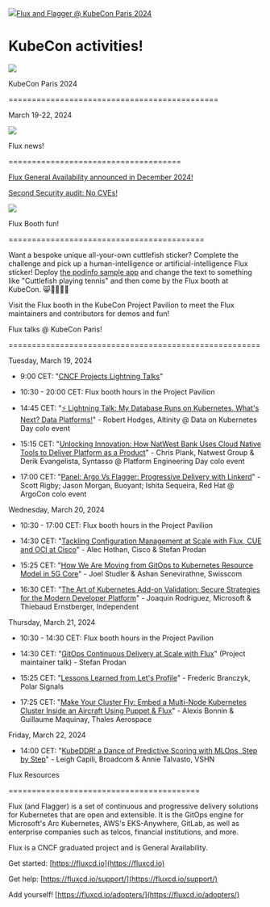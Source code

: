 [![](https://lh3.googleusercontent.com/WYffat7TKiw6otfgO-uwNVA2s2ids0z0gvFcYx8qLxY0x0bV_Bvr0EXlNVbPzuU31jHySq9EuQROeCxOHRXeSgc=w16383)Flux and Flagger @ KubeCon Paris 2024](/kubecon)

KubeCon activities!
===================

![](https://lh5.googleusercontent.com/xU-q51SiADyWbCa-6tQg-Gj7TG_FQGvznlb9sDbjDh3GcfWPgUnxDauFO1YgshvZMFUZ-FZ624O9o5A6Mrj9j0pqVNM_0X4oAIlZi99Qun5UlSqLuRs-8pwG-T31LR9D5w=w1280)

KubeCon Paris 2024


=============================================

March 19-22, 2024

![](https://lh4.googleusercontent.com/Mrp1DBBTDc1krQUKdNEZBA_-Zs2Jtj8ix_EIC82dvn6hc772sI2m3ws0wTPNwMzCZhAw5KZsYoGMfMRpIAkAtZcEDTJovXw8i5HRcSmeGtQAO95qCdpU1FZq3YYtuRGn3g=w1280)

Flux news!


=====================================

[Flux General Availability announced in December 2024!](https://fluxcd.io/blog/2023/12/flux-v2.2.0/)

[Second Security audit: No CVEs!](https://fluxcd.io/blog/2023/11/flux-security-audit/)

![](https://lh4.googleusercontent.com/h2bGXP2YYskdFyeo4nX4TOPrdA9dInimBgHkunYYxVQTpKoxpecxZncJsx4M7rrBZ2NcPnnxn851tiYUch2rb-Hvfc2hRdmwityOXKtxZ9A13F6LqZRSjOhkcfEDJ0-PbA=w1280)

Flux Booth fun!


==========================================

Want a bespoke unique all-your-own cuttlefish sticker? Complete the challenge and pick up a human-intelligence or artificial-intelligence Flux sticker! Deploy [the podinfo sample app](https://github.com/stefanprodan/podinfo) and change the text to something like "Cuttlefish playing tennis" and then come by the Flux booth at KubeCon. 😸👩🏻‍🎨🎨

Visit the Flux booth in the KubeCon Project Pavilion to meet the Flux maintainers and contributors for demos and fun!

Flux talks @ KubeCon Paris!


======================================================

Tuesday, March 19, 2024

*   9:00 CET: "[CNCF Projects Lightning Talks](https://sched.co/1ZOFb)"
    
*   10:30 - 20:00 CET: Flux booth hours in the Project Pavilion
    
*   14:45 CET: "[⚡ Lightning Talk: My Database Runs on Kubernetes. What's Next? Data Platforms!](https://sched.co/1YFiG)" - Robert Hodges, Altinity @ Data on Kubernetes Day colo event
    
*   15:15 CET: "[Unlocking Innovation: How NatWest Bank Uses Cloud Native Tools to Deliver Platform as a Product](https://sched.co/1YFif)" - Chris Plank, Natwest Group & Derik Evangelista, Syntasso @ Platform Engineering Day colo event
    
*   17:00 CET: "[Panel: Argo Vs Flagger: Progressive Delivery with Linkerd](https://sched.co/1YFjm)" - Scott Rigby; Jason Morgan, Buoyant; Ishita Sequeira, Red Hat @ ArgoCon colo event
    

Wednesday, March 20, 2024

*   10:30 - 17:00 CET: Flux booth hours in the Project Pavilion
    
*   14:30 CET: "[Tackling Configuration Management at Scale with Flux, CUE and OCI at Cisco](https://sched.co/1YeMe)" - Alec Hothan, Cisco & Stefan Prodan
    
*   15:25 CET: "[How We Are Moving from GitOps to Kubernetes Resource Model in 5G Core](https://sched.co/1YeN2)" - Joel Studler & Ashan Senevirathne, Swisscom
    
*   16:30 CET: "[The Art of Kubernetes Add-on Validation: Secure Strategies for the Modern Developer Platform](https://sched.co/1YeN8)" - Joaquin Rodriguez, Microsoft & Thiebaud Ernstberger, Independent
    

Thursday, March 21, 2024

*   10:30 - 14:30 CET: Flux booth hours in the Project Pavilion
    
*   14:30 CET: "[GitOps Continuous Delivery at Scale with Flux](https://sched.co/1YhhG)" (Project maintainer talk) - Stefan Prodan
    
*   15:25 CET: "[Lessons Learned from Let's Profile](https://sched.co/1YePX)" - Frederic Branczyk, Polar Signals
    
*   17:25 CET: "[Make Your Cluster Fly: Embed a Multi-Node Kubernetes Cluster Inside an Aircraft Using Puppet & Flux](https://sched.co/1YeQA)" - Alexis Bonnin & Guillaume Maquinay, Thales Aerospace
    

Friday, March 22, 2024

*   14:00 CET: "[KubeDDR! a Dance of Predictive Scoring with MLOps, Step by Step](https://sched.co/1YeRR)" - Leigh Capili, Broadcom & Annie Talvasto, VSHN
    

Flux Resources


=========================================

Flux (and Flagger) is a set of continuous and progressive delivery solutions for Kubernetes that are open and extensible. It is the GitOps engine for Microsoft's Arc Kubernetes, AWS's EKS-Anywhere, GitLab, as well as enterprise companies such as telcos, financial institutions, and more.

Flux is a CNCF graduated project and is General Availability.

Get started: [https://fluxcd.io](https://fluxcd.io)

Get help: [https://fluxcd.io/support/](https://fluxcd.io/support/)

Add yourself! [https://fluxcd.io/adopters/](https://fluxcd.io/adopters/)
